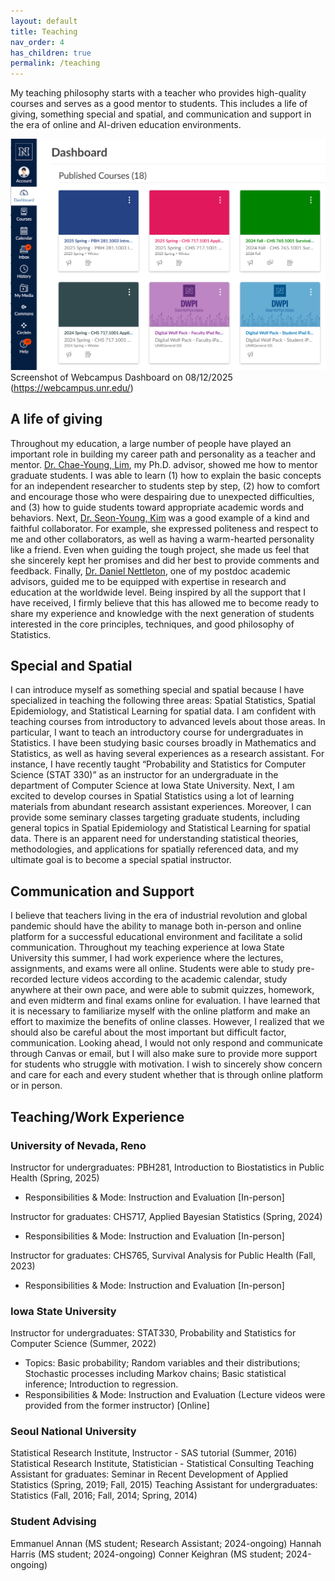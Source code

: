 ```yaml
---
layout: default
title: Teaching
nav_order: 4
has_children: true
permalink: /teaching
---
```


My teaching philosophy starts with a teacher who provides high-quality courses and serves as a good mentor to students. This includes a life of giving, something special and spatial, and communication and support in the era of online and AI-driven education environments.

![](sample_dashboard.png)
Screenshot of Webcampus Dashboard on 08/12/2025 (https://webcampus.unr.edu/)

## A life of giving
Throughout my education, a large number of people have played an important role in building my career path and personality as a teacher and mentor. [Dr. Chae-Young, Lim](https://scholar.google.com/citations?user=w8zE47kAAAAJ&hl=th), my Ph.D. advisor, showed me how to mentor graduate students. I was able to learn (1) how to explain the basic concepts for an independent researcher to students step by step, (2) how to comfort and encourage those who were despairing due to unexpected difficulties, and (3) how to guide students toward appropriate academic words and behaviors.  Next, [Dr. Seon-Young, Kim](https://scholar.google.com/citations?hl=en&user=2y0LmGUAAAAJ&view_op=list_works&sortby=pubdate) was a good example of a kind and faithful collaborator. For example, she expressed politeness and respect to me and other collaborators, as well as having a warm-hearted personality like a friend. Even when guiding the tough project, she made us feel that she sincerely kept her promises and did her best to provide comments and feedback. Finally, [Dr. Daniel Nettleton](https://scholar.google.com/citations?user=5TdAL2cAAAAJ&hl=en), one of my postdoc academic advisors, guided me to be equipped with expertise in research and education at the worldwide level. Being inspired by all the support that I have received, I firmly believe that this has allowed me to become ready to share my experience and knowledge with the next generation of students interested in the core principles, techniques, and good philosophy of Statistics.

## Special and Spatial
I can introduce myself as something special and spatial because I have specialized in teaching the following three areas: Spatial Statistics, Spatial Epidemiology, and Statistical Learning for spatial data. I am confident with teaching courses from introductory to advanced levels about those areas. In particular, I want to teach an introductory course for undergraduates in Statistics. I have been studying basic courses broadly in Mathematics and Statistics, as well as having several experiences as a research assistant. For instance, I have recently taught “Probability and Statistics for Computer Science (STAT 330)” as an instructor for an undergraduate in the department of Computer Science at Iowa State University. Next, I am excited to develop courses in Spatial Statistics using a lot of learning materials from abundant research assistant experiences. Moreover, I can provide some seminary classes targeting graduate students, including general topics in Spatial Epidemiology and Statistical Learning for spatial data. There is an apparent need for understanding statistical theories, methodologies, and applications for spatially referenced data, and my ultimate goal is to become a special spatial instructor.

## Communication and Support
I believe that teachers living in the era of industrial revolution and global pandemic should have the ability to manage both in-person and online platform for a successful educational environment and facilitate a solid communication. Throughout my teaching experience at Iowa State University this summer, I had work experience where the lectures, assignments, and exams were all online. Students were able to study pre-recorded lecture videos according to the academic calendar, study anywhere at their own pace, and were able to submit quizzes, homework, and even midterm and final exams online for evaluation. I have learned that it is necessary to familiarize myself with the online platform and make an effort to maximize the benefits of online classes. However, I realized that we should also be careful about the most important but difficult factor, communication. Looking ahead, I would not only respond and communicate through Canvas or email, but I will also make sure to provide more support for students who struggle with motivation. I wish to sincerely show concern and care for each and every student whether that is through online platform or in person.

## Teaching/Work Experience
### University of Nevada, Reno
Instructor for undergraduates: PBH281, Introduction to Biostatistics in Public Health (Spring, 2025)
- Responsibilities & Mode: Instruction and Evaluation [In-person]

Instructor for graduates: CHS717, Applied Bayesian Statistics (Spring, 2024)
- Responsibilities & Mode: Instruction and Evaluation [In-person]

Instructor for graduates: CHS765, Survival Analysis for Public Health (Fall, 2023)
- Responsibilities & Mode: Instruction and Evaluation [In-person]

### Iowa State University
Instructor for undergraduates: STAT330, Probability and Statistics for Computer Science (Summer, 2022)
- Topics: Basic probability; Random variables and their distributions; Stochastic processes including Markov chains; Basic statistical inference; Introduction to regression.
- Responsibilities & Mode: Instruction and Evaluation (Lecture videos were provided from the former instructor) [Online]

### Seoul National University
Statistical Research Institute, Instructor - SAS tutorial (Summer, 2016)
Statistical Research Institute, Statistician - Statistical Consulting
Teaching Assistant for graduates: Seminar in Recent Development of Applied Statistics 
(Spring, 2019; Fall, 2015)
Teaching Assistant for undergraduates: Statistics (Fall, 2016; Fall, 2014; Spring, 2014)

### Student Advising
Emmanuel Annan (MS student; Research Assistant; 2024-ongoing)
Hannah Harris (MS student; 2024-ongoing)
Conner Keighran (MS student; 2024-ongoing) 



